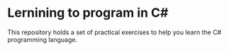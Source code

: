 # Lernining to program in C#
This repository holds a set of practical exercises to help you learn the C# programming language.

